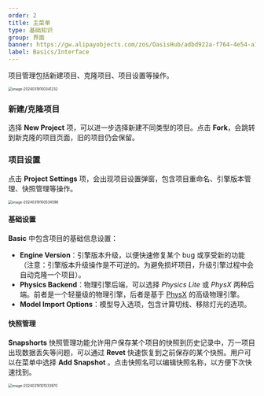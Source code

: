 ```yaml
---
order: 2
title: 主菜单
type: 基础知识
group: 界面
banner: https://gw.alipayobjects.com/zos/OasisHub/adbd922a-f764-4e54-a7e8-891ebd18a074/image-20240319101033970.png
label: Basics/Interface
---
```


项目管理包括新建项目、克隆项目、项目设置等操作。

<img src="https://gw.alipayobjects.com/zos/OasisHub/b680ec2d-0766-48d1-b8ae-67c5bc2dcf3e/image-20240319100341232.png" alt="image-20240319100341232" style="zoom:50%;" />

### 新建/克隆项目

选择 **New Project** 项，可以进一步选择新建不同类型的项目。点击 **Fork**，会跳转到新克隆的项目页面，旧的项目仍会保留。

### 项目设置

点击 **Project Settings** 项，会出现项目设置弹窗，包含项目重命名、引擎版本管理、快照管理等操作。

<img src="https://gw.alipayobjects.com/zos/OasisHub/9cb6b514-2191-40b9-a904-5f5ad79aca73/image-20240319100534596.png" alt="image-20240319100534596" style="zoom:50%;" />

#### 基础设置

**Basic** 中包含项目的基础信息设置：

- **Engine Version**：引擎版本升级，以便快速修复某个 bug 或享受新的功能（注意：引擎版本升级操作是不可逆的。为避免损坏项目，升级引擎过程中会自动克隆一个项目）。
- **Physics Backend**：物理引擎后端，可以选择 _Physics Lite_ 或 _PhysX_ 两种后端。前者是一个轻量级的物理引擎，后者是基于 [PhysX](https://developer.nvidia.com/physx-sdk) 的高级物理引擎。
- **Model Import Options**：模型导入选项，包含计算切线、移除灯光的选项。

#### 快照管理

**Snapshorts** 快照管理功能允许用户保存某个项目的快照到历史记录中，万一项目出现数据丢失等问题，可以通过 **Revet** 快速恢复到之前保存的某个快照。用户可以在菜单中选择 **Add Snapshot** 。点击快照名可以编辑快照名称，以方便下次快速找到。

<img src="https://gw.alipayobjects.com/zos/OasisHub/adbd922a-f764-4e54-a7e8-891ebd18a074/image-20240319101033970.png" alt="image-20240319101033970" style="zoom:50%;" />
